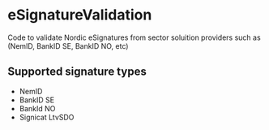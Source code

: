 # eSignatureValidation
Code to validate Nordic eSignatures from sector soluition providers such as (NemID, BankID SE, BankID NO, etc)

## Supported signature types

* NemID
* BankID SE
* BankId NO
* Signicat LtvSDO
